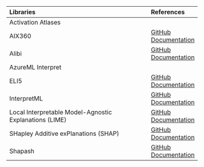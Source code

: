 |Libraries                                               |References |
|:-------------------------------------------------------|:-------|
|Activation Atlases                                      |        |
|AIX360                                                  |[GitHub](https://github.com/Trusted-AI/AIX360) <br> [Documentation](https://aix360.readthedocs.io/en/latest)|
|Alibi                                                   |[GitHub](https://github.com/SeldonIO/alibi) <br> [Documentation](https://docs.seldon.io/projects/alibi/en/stable/)|
|AzureML Interpret                                       |        |
|ELI5                                                    |[GitHub](https://github.com/TeamHG-Memex/eli5) <br> [Documentation](https://eli5.readthedocs.io/en/latest/overview.html)|
|InterpretML                                             |[GitHub](https://github.com/interpretml/interpret/) <br> [Documentation](https://interpret.ml/docs/getting-started)|
|Local Interpretable Model-Agnostic Explanations (LIME)  |[GitHub](https://github.com/marcotcr/lime) <br> [Documentation](https://lime-ml.readthedocs.io/en/latest/)|
|SHapley Additive exPlanations (SHAP)                    |[GitHub](https://github.com/slundberg/shap) <br> [Documentation](https://shap.readthedocs.io/en/latest/index.html)|
|Shapash                                                 |[GitHub](https://github.com/MAIF/shapash) <br> [Documentation](https://shapash.readthedocs.io/en/latest/autodocs/index.html)|



